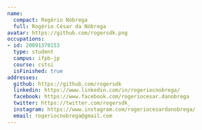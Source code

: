 ```yaml
---
name:
  compact: Rogério Nóbrega
  full: Rogério César da Nóbrega
avatar: https://github.com/rogersdk.png
occupations:
- id: 20091370153
  type: student
  campus: ifpb-jp
  course: cstsi
  isFinished: true
addresses:
  github: https://github.com/rogersdk
  linkedin: https://www.linkedin.com/in/rogeriocnobrega/
  facebook: https://www.facebook.com/rogeriocesar.danobrega
  twitter: https://twitter.com/rogersdk_
  instagram: https://www.instagram.com/rogeriocesardanobrega/
  email: rogeriocnobrega@gmail.com
---
```

